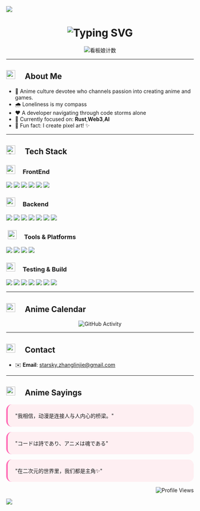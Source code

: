 <!-- 头部波浪分隔线 -->
<img src="https://capsule-render.vercel.app/api?type=waving&color=gradient&height=150&section=header&fontSize=60&animation=fadeIn" />

<!-- 头部动态标题 -->
<h1 align="center">
  <img src="https://readme-typing-svg.herokuapp.com?font=Victor+Mono&weight=600&size=30&duration=4000&pause=1000&color=FF6B9A&center=true&vCenter=true&width=500&height=70&lines=%E3%80%8C%E4%BA%8C%E6%AC%A1%E5%85%83%E3%81%AE%E4%B8%96%E7%95%8C%E3%81%B8%E3%82%88%E3%81%86%E3%81%93%E3%81%9D%EF%BC%81%E3%80%8D;%E3%80%8C%E7%A8%AE%E6%9D%91%E3%81%95%E3%82%93%E3%81%AE%E3%83%97%E3%83%AD%E3%82%B0%E3%83%A9%E3%83%9E%E3%83%BC%E3%81%A7%E3%81%99%EF%BC%81%E3%80%8D&center=true" alt="Typing SVG" />
</h1>

<p align="center">
  <img src="https://count.getloli.com/get/@trueLoving?theme=rule34" alt="看板娘计数" />
</p>

---

## <img src="https://cdn.jsdelivr.net/gh/twitter/twemoji/assets/svg/1f4da.svg" width="24" />　 About Me

- 🌸 Anime culture devotee who channels passion into creating anime and games.
- 🌧️ Loneliness is my compass
- ❤️ A developer navigating through code storms alone
- 🎯 Currently focused on: **Rust**,**Web3**,**AI**
- 🎨 Fun fact: I create pixel art! ✨

---

## <img src="https://cdn.jsdelivr.net/gh/twitter/twemoji/assets/svg/2699.svg" width="24" alt="Gear" />　 Tech Stack

### <img src="https://cdn.jsdelivr.net/gh/twitter/twemoji/assets/svg/1f5a5.svg" width="24" />　 FrontEnd

<p>
  <img src="https://img.shields.io/badge/HTML5-FF6B9A?style=for-the-badge&logo=html5&logoColor=white" />
  <img src="https://img.shields.io/badge/CSS3-FF9F68?style=for-the-badge&logo=css&logoColor=white" />
  <img src="https://img.shields.io/badge/JavaScript-888888?style=for-the-badge&logo=JavaScript" />
  <img src="https://img.shields.io/badge/VueJS-123123?style=for-the-badge&logo=vuedotjs" />
  <img src="https://img.shields.io/badge/astro-345345?style=for-the-badge&logo=astro" />
  <img src="https://img.shields.io/badge/next.js-1A535C?style=for-the-badge&logo=nextdotjs&logoColor=white" />
</p>

### <img src="https://cdn.jsdelivr.net/gh/twitter/twemoji/assets/svg/1f310.svg" width="24" />　 Backend

<p>
  <img src="https://img.shields.io/badge/Node.js-339933?style=for-the-badge&logo=nodedotjs&logoColor=white" />
  <img src="https://img.shields.io/badge/Rust-F74D00?style=for-the-badge&logo=rust&logoColor=white" />
  <img src="https://img.shields.io/badge/nestjs-E0234E?style=for-the-badge&logo=nestjs" />
  <img src="https://img.shields.io/badge/mysql-4479A1?style=for-the-badge&logo=mysql&logoColor=white" />
  <img src="https://img.shields.io/badge/deno-000000?style=for-the-badge&logo=deno&logoColor=white" />
  <img src="https://img.shields.io/badge/bun-FF9E0F?style=for-the-badge&logo=bun" />
  <img src="https://img.shields.io/badge/python-3776AB?style=for-the-badge&logo=python&logoColor=white" />
</p>

### ️ <img src="https://cdn.jsdelivr.net/gh/twitter/twemoji/assets/svg/1f6e0.svg" width="24" />　 Tools & Platforms

<p>
  <img src="https://img.shields.io/badge/Git-F05032?style=for-the-badge&logo=git&logoColor=white" />
  <img src="https://img.shields.io/badge/GitHub-181717?style=for-the-badge&logo=github" />
  <img src="https://img.shields.io/badge/Markdown-000000?style=for-the-badge&logo=markdown" />
  <img src="https://img.shields.io/badge/docker-2496ED?style=for-the-badge&logo=docker&logoColor=white" />
</p>

### <img src="https://cdn.jsdelivr.net/gh/twitter/twemoji/assets/svg/1f9ea.svg" width="24" />　 Testing & Build

<p>
  <img src="https://img.shields.io/badge/Webpack-333333?style=for-the-badge&logo=Webpack" />
  <img src="https://img.shields.io/badge/Rollup-444444?style=for-the-badge&logo=rollupdotjs" />
  <img src="https://img.shields.io/badge/Vite-555555?style=for-the-badge&logo=Vite" />
  <img src="https://img.shields.io/badge/babel-666666?style=for-the-badge&logo=babel" />
  <img src="https://img.shields.io/badge/postcss-DD3A0A?style=for-the-badge&logo=postcss" />
  <img src="https://img.shields.io/badge/vitest-777777?style=for-the-badge&logo=vitest" />
  <img src="https://img.shields.io/badge/jest-C21325?style=for-the-badge&logo=jest&logoColor=white" />
</p>

---

<!--
## <img src="https://cdn.jsdelivr.net/gh/twitter/twemoji/assets/svg/1f4e6.svg" width="24" />　Projects

### 1. [Anime Community Platform](https://github.com/trueLoving/anime-community)
> Vue.js + Node.js 开发的动漫爱好者社交平台
> ![Stars](https://img.shields.io/github/stars/trueLoving/anime-community?style=flat-square&color=FF6B9A) ![Last Commit](https://img.shields.io/github/last-commit/trueLoving/anime-community?style=flat-square)

### 2. [Pixel Art Generator](https://github.com/trueLoving/pixel-art-generator)
> 将图片转换为像素画风格的 Python 工具
> ![Stars](https://img.shields.io/github/stars/trueLoving/pixel-art-generator?style=flat-square&color=FF9F68)

### 3. [Vtuber Model Creator](https://github.com/trueLoving/vtuber-model-creator)
> 使用 Three.js 的网页版 Vtuber 模型编辑器
> ![Stars](https://img.shields.io/github/stars/trueLoving/vtuber-model-creator?style=flat-square&color=FFD166)

--- -->

## <img src="https://cdn.jsdelivr.net/gh/twitter/twemoji/assets/svg/1f4ac.svg" width="24" />　 Anime Calendar

<!-- 使用 GitHub Actions 生成的动漫主题贡献日历 -->
<p align="center">
  <img src="https://github-readme-activity-graph.vercel.app/graph?username=trueLoving&theme=github-dark&bg_color=1a1a2e&color=F8F7FF&line=FF6B9A&point=FFD166&area=true&hide_border=true" alt="GitHub Activity" />
</p>

---

<!--
## <img src="https://cdn.jsdelivr.net/gh/twitter/twemoji/assets/svg/1f3a8.svg" width="24" />　作品展示

### 像素画作品
<p align="center">
  <img src="https://raw.githubusercontent.com/trueLoving/pixel-art/main/works/sailor-moon.png" width="150" alt="Sailor Moon" />
  <img src="https://raw.githubusercontent.com/trueLoving/pixel-art/main/works/genshin-qiqi.png" width="150" alt="Genshin Qiqi" />
  <img src="https://raw.githubusercontent.com/trueLoving/pixel-art/main/works/evangelion-unit-01.png" width="150" alt="Evangelion" />
</p> -->
<!--
### Live2D 看板娘
<p align="center">
  <a href="https://trueLoving.github.io/live2d-showcase" target="_blank">
    <img src="https://raw.githubusercontent.com/trueLoving/live2d-showcase/main/preview.gif" width="300" alt="Live2D Preview" />
  </a>
  <br>
  <i>点击与我的看板娘互动！(GitHub Pages)</i>
</p>

--- -->

## <img src="https://cdn.jsdelivr.net/gh/twitter/twemoji/assets/svg/260e.svg" width="24" />　 Contact


- ✉️ **Email**: starsky.zhanglinjie@gmail.com

---

## <img src="https://cdn.jsdelivr.net/gh/twitter/twemoji/assets/svg/1f4dd.svg" width="24" />　 Anime Sayings

<p style="background: rgba(255, 182, 193, 0.2); padding: 20px; border-radius: 15px; border-left: 4px solid #FF69B4;">
"我相信，动漫是连接人与人内心的桥梁。" 
</p>
 
<p style="background: rgba(255, 182, 193, 0.2); padding: 20px; border-radius: 15px; border-left: 4px solid #FF69B4;">
"コードは詩であり、アニメは魂である"  
</p>

<p style="background: rgba(255, 182, 193, 0.2); padding: 20px; border-radius: 15px; border-left: 4px solid #FF69B4;">
"在二次元的世界里，我们都是主角✨" 
</p>

<p align="right">
  <img src="https://komarev.com/ghpvc/?username=trueLoving&label=Profile+Views&color=FF6B9A&style=flat-square" alt="Profile Views" />
</p>

<!-- 底部波浪分隔线 -->
<img src="https://capsule-render.vercel.app/api?type=waving&color=gradient&height=150&section=footer&fontSize=60&animation=fadeIn" />
